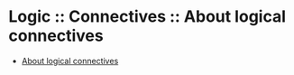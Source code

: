 # Logic :: Connectives :: About logical connectives

- [About logical connectives](./about-connectives.md)
